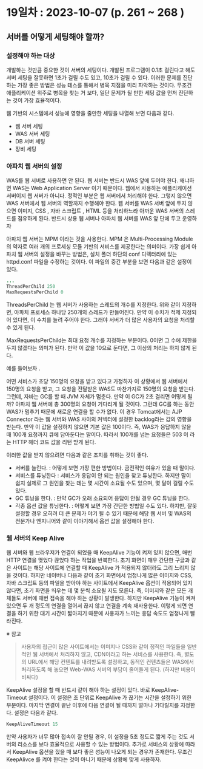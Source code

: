 # 19일차 : 2023-10-07 (p. 261 ~ 268 )

## 서버를 어떻게 세팅해야 할까?

### 설정해야 하는 대상

개발하는 것만큼 중요한 것이 서버의 세팅이다. 
개발된 프로그램이 0.1초 걸린다고 해도 서버 세팅을 잘못하면
1초가 걸릴 수도 있고, 10초가 걸릴 수 있다. 
이러한 문제를 진단하는 가장 좋은 방법은 성능 테스를 통해서 병목 지점을 미리 파악하는 것이다.
무조건 애플리케이션 위주로 병목을 찾는 거 보다, 일단 문제가 될 만한 세팅 값을
먼저 진단하는 것이 가장 효율적이다. 

웹 기반의 시스템에서 성능에 영향을 줄만한 세팅을 나열해 보면 다음과 같다.

- 웹 서버 세팅
- WAS 서버 세팅
- DB 서버 세팅
- 장비 세팅

### 아파치 웹 서버의 설정

WAS를 웹 서버로 사용하면 안 된다. 웹 서버는 반드시 WAS 앞에 두어야 한다.
왜냐하면 WAS는 Web Application Server 이기 때문이다. 
웹에서 사용하는 애플리케이션 서버이지 웹 서버가 아니다. 
정적인 부분은 웹 서버에서 처리해야 한다. 
그렇지 않으면 WAS 서버에서 웹 서버의 역할까지 수행해야 한다. 웹 서버를 WAS 서버 앞에 두지
않으면 이미지, CSS , 자바 스크립트 , HTML 등을 처리하느라 아까운 WAS 서버의 스레드를
점유하게 된다. 반드시 상용 웹 서버나 아파치 웹 서버를 WAS 앞 단에 두고 운영하자

아파치 웹 서버는 MPM 이라는 것을 사용한다. MPM 은 Multi-Processing Module의 약자로
여러 개의 프로세싱 모듈 기반의 서비스를 제공한다는 의미이다.
가장 쉽게 아파치 웹 서버의 설정을 바꾸는 방법은, 설치 폴더 하단의 conf 디렉터리에 있는
httpd.conf 파일을 수정하는 것이다. 
이 파일의 중간 부분을 보면 다음과 같은 설정이 있다.

```java
...
ThreadPerChild 250
MaxRequestsPerChild 0
```

ThreadsPerChild 는 웹 서버가 사용하는 스레드의 개수를 지정한다. 
위와 같이 지정하면, 아파치 프로세스 하나당 250개의 스레드가 만들어진다. 
만약 이 수치가 적제 지정되어 있다면, 이 수치를 늘려 주어야 한다. 그래야 서버가 더 많은
사용자의 요청을 처리할 수 있게 된다. 

MaxRequestsPerChild는 최대 요청 개수를 지정하는 부분이다. 0이면 그 수에 제한을 두지
않겠다는 의미가 된다. 만약 이 값을 10으로 둔다면, 그 이상의 처리는 하지 않게 된다. 

예를 들어보자 .

어떤 서비스가 초당 150명의 요청을 받고 있다고 가정하자
이 상황에서 웹 서버에서 150명의 요청을 받고, 그 요청을 전달받은 WAS도 마찬가지로
150명의 요청을 받는다. 그런데, 자바는 GC를 할 때 JVM 자체가 멈춘다.
만약 이 GC가 2초 걸리면 어떻게 될까? 아파치 웹 서버에 총 300명의 요청이 기다리게 될 것이다.
그런데 GC를 하는 동안 WAS가 멈추기 때문에 새로운 연결을 할 수가 없다.
이 경우 Tomcat에서는 AJP Connector 라는 웹 서버와 WAS 사이의 커넥터에 설정한
backlog라는 값의 영향을 받는다. 만약 이 값을 설정하지 않으면 기본 값은 100이다. 
즉, WAS가 응답하지 않을 때 100개 요청까지 큐에 담아둔다는 말이다. 
따라서 100개를 넘는 요청들은 503 이 라는 HTTP 헤더 코드 값을 리턴 받게 된다.

이러한 값을 받지 않으려면 다음과 같은 조치를 취하는 것이 좋다.

- 서버를 늘린다. : 어떻게 보면 가장 편한 방법이다. 금전적인 여유가 있을 때 말이다.
- 서비스를 튜닝한다 : 서비스가 응답이 안 되는 원인을 찾고 튜닝한다. 하지만 말이 쉽지 실제로 그 원인을
찾는 데는 몇 시간이 소요될 수도 있으며, 몇 달이 걸릴 수도 있다.
- GC 튜닝을 한다. : 만약 GC가 오래 소요되어 응답이 안될 경우 GC 튜닝을 한다. 
- 각종 옵션 값을 튜닝한다. : 어떻게 보면 가장 간단한 방법일 수도 있다. 하지만,
잘못 설정할 경우 오히려 더 큰 문제가 야기 될 수 있기 때문에 해당 웹 서버 및 WAS의 전문가나
엔지니어와 같이 이야기해서 옵션 값을 설정해야 한다.


### 웹 서버의 Keep Alive 

웹 서버와 웹 브라우저가 연결이 되었을 때 KeepAlive 기능이 켜져 있지 않으면,
매번 HTTP 연결을 맺었다 끊었다 하는 작업을 반복한다. 초기 화면이 매우 간단한 구글과
같은 사이트는 해당 사이트에 연결할 때 KeepAlive 가 적용되지 않더라도 그리 느리지
않을 것이다. 하지만 네이버나 다음과 같이 초기 화면에서 엄청나게 많은 이미지와
CSS, 자바 스크립트 등의 파일을 받아야 하는 사이트에서 KeepAlive 옵션이 적용되어
있지 않다면, 초기 화면을 띄우는 데 몇 분씩 소요될 지도 모른다. 
즉, 이미지와 같은 모든 개체들도 서버에 매번 접속을 해야 하는 상황이 발생한다. 
하지만 KeepAlive 기능이 켜져 있으면 두 개 정도의 연결을 열어서 끊지 않고
연결을 계속 재사용한다. 이렇게 되면 연결을 하기 위한 대기 시간이 짧아지기 때문에 
사용자가 느끼는 응답 속도도 엄청나게 빨라진다. 


※  참고
> 사용자의 접근이 많은 사이트에서는 이미지나 CSS와 같이 정적인 파일들을 일반적인
> 웹 서버에서 처리하지 않고, CDN이라고 하는 서비스를 사용한다. 
> 즉, 별도의 URL에서 해당 컨텐트를 내려받도록 설정하고, 동적인 컨텐츠들은 WAS에서
> 처리하도록 해 놓으면 Web-WAS 서버의 부담이 줄어들게 된다. (하지만 비용이 비싸다)


KeepAlive 설정을 할 때 반드시 같이 해야 하는 설정이 있다. 
바로 KeepAlive-Timeout 설정이다. 이 설정은 초 단위로 KeepAlive 가 끊기는 시간을
설정하기 위한 부분이다. 마지막 연결이 끝난 이후에 다음 연결이 될 때까지 얼마나 기다릴지를
지정한다. 설정은 다음과 같다.

```java
KeepAliveTimeout 15
```

만약 사용자가 너무 많아 접속이 잘 안될 경우, 이 설정을 5초 정도로 짧게 주는 것도
서버의 리소스를 보다 효율적으로 사용할 수 있는 방법이다. 
추가로 서비스의 상황에 따라서 KeepAlive 옵션을 껐을 때 보다 좋은 성능이 나오게 
되는 경우가 존재한다. 무조건 KeepAlivce 를 켜야 한다는 것이 아니기 때문에 상황에 맞게 
사용하자.